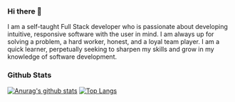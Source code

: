 ### Hi there 👋

I am a self-taught Full Stack developer who is passionate about developing intuitive, responsive software with the user in mind. I am always up for solving a problem, a hard worker, honest, and a loyal team player. I am a quick learner, perpetually seeking to sharpen my skills and grow in my knowledge of software development.

### Github Stats

[![Anurag's github stats](https://github-readme-stats.vercel.app/api?username=Joshua-Lucas)](https://github.com/anuraghazra/github-readme-stats)
[![Top Langs](https://github-readme-stats.vercel.app/api/top-langs/?username=Joshua-Lucas=compact)](https://github.com/anuraghazra/github-readme-stats)
<!--
**Joshua-Lucas/Joshua-Lucas** is a ✨ _special_ ✨ repository because its `README.md` (this file) appears on your GitHub profile.

Here are some ideas to get you started:

- 🔭 I’m currently working on ...
- 🌱 I’m currently learning ...
- 👯 I’m looking to collaborate on ...
- 🤔 I’m looking for help with ...
- 💬 Ask me about ...
- 📫 How to reach me: ...
- 😄 Pronouns: ...
- ⚡ Fun fact: ...
-->
